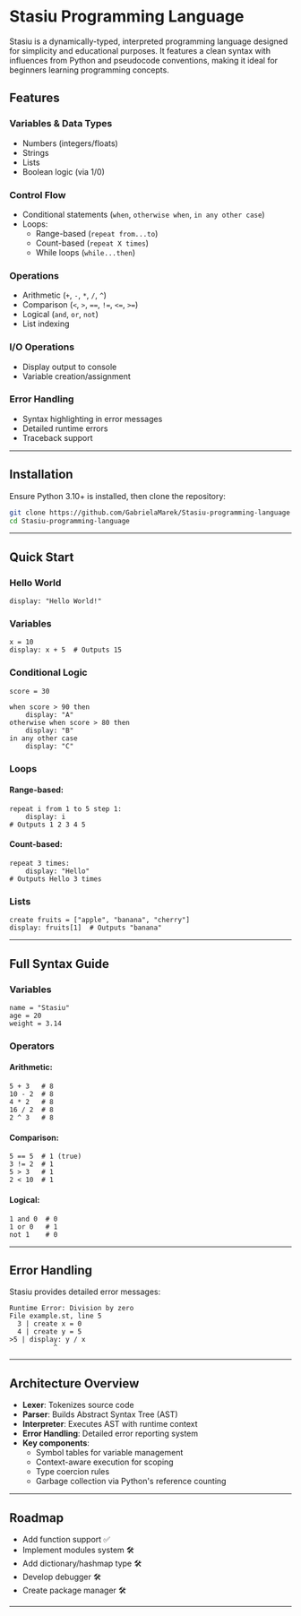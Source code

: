 # Stasiu Programming Language

Stasiu is a dynamically-typed, interpreted programming language designed for simplicity and educational purposes. It features a clean syntax with influences from Python and pseudocode conventions, making it ideal for beginners learning programming concepts.

## Features

### Variables & Data Types
- Numbers (integers/floats)
- Strings
- Lists
- Boolean logic (via 1/0)

### Control Flow
- Conditional statements (`when`, `otherwise when`, `in any other case`)
- Loops:
  - Range-based (`repeat from...to`)
  - Count-based (`repeat X times`)
  - While loops (`while...then`)

### Operations
- Arithmetic (`+`, `-`, `*`, `/`, `^`)
- Comparison (`<`, `>`, `==`, `!=`, `<=`, `>=`)
- Logical (`and`, `or`, `not`)
- List indexing

### I/O Operations
- Display output to console
- Variable creation/assignment

### Error Handling
- Syntax highlighting in error messages
- Detailed runtime errors
- Traceback support

---

## Installation
Ensure Python 3.10+ is installed, then clone the repository:

```bash
git clone https://github.com/GabrielaMarek/Stasiu-programming-language
cd Stasiu-programming-language
```

---

## Quick Start

### Hello World
```stasiu
display: "Hello World!"
```

### Variables
```stasiu
x = 10
display: x + 5  # Outputs 15
```

### Conditional Logic
```stasiu
score = 30

when score > 90 then
    display: "A"
otherwise when score > 80 then
    display: "B"
in any other case
    display: "C"
```

### Loops
#### Range-based:
```stasiu
repeat i from 1 to 5 step 1:
    display: i
# Outputs 1 2 3 4 5
```

#### Count-based:
```stasiu
repeat 3 times:
    display: "Hello"
# Outputs Hello 3 times
```

### Lists
```stasiu
create fruits = ["apple", "banana", "cherry"]
display: fruits[1]  # Outputs "banana"
```

---

## Full Syntax Guide

### Variables
```stasiu
name = "Stasiu"
age = 20
weight = 3.14
```

### Operators
#### Arithmetic:
```stasiu
5 + 3   # 8
10 - 2  # 8
4 * 2   # 8
16 / 2  # 8
2 ^ 3   # 8
```

#### Comparison:
```stasiu
5 == 5  # 1 (true)
3 != 2  # 1
5 > 3   # 1
2 < 10  # 1
```

#### Logical:
```stasiu
1 and 0  # 0
1 or 0   # 1
not 1    # 0
```

---

## Error Handling
Stasiu provides detailed error messages:

```
Runtime Error: Division by zero
File example.st, line 5
  3 | create x = 0
  4 | create y = 5
>5 | display: y / x
           ^
```

---

## Architecture Overview
- **Lexer**: Tokenizes source code
- **Parser**: Builds Abstract Syntax Tree (AST)
- **Interpreter**: Executes AST with runtime context
- **Error Handling**: Detailed error reporting system
- **Key components**:
  - Symbol tables for variable management
  - Context-aware execution for scoping
  - Type coercion rules
  - Garbage collection via Python's reference counting

---

## Roadmap
- Add function support ✅
- Implement modules system 🛠️
- Add dictionary/hashmap type 🛠️
- Develop debugger 🛠️
- Create package manager 🛠️
  
---



